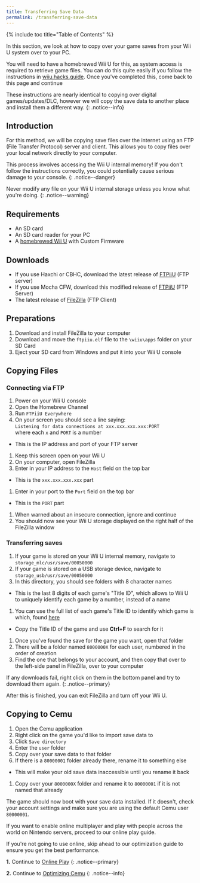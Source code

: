 ```yaml
---
title: Transferring Save Data
permalink: /transferring-save-data
---
```


{% include toc title="Table of Contents" %}

In this section, we look at how to copy over your game saves from your Wii U system over to your PC.

You will need to have a homebrewed Wii U for this, as system access is required to retrieve game files. You can do this quite easily if you follow the instructions in [wiiu.hacks.guide](https://wiiu.hacks.guide/). Once you've completed this, come back to this page and continue

These instructions are nearly identical to copying over digital games/updates/DLC, however we will copy the save data to another place and install them a different way.
{: .notice--info}

## Introduction

For this method, we will be copying save files over the internet using an FTP (File Transfer Protocol) server and client. This allows you to copy files over your local network directly to your computer.

This process involves accessing the Wii U internal memory! If you don't follow the instructions correctly, you could potentially cause serious damage to your console.
{: .notice--danger}

Never modify any file on your Wii U internal storage unless you know what you're doing.
{: .notice--warning}

## Requirements

- An SD card
- An SD card reader for your PC
- A [homebrewed Wii U](https://wiiu.hacks.guide/) with Custom Firmware

## Downloads

- If you use Haxchi or CBHC, download the latest release of [FTPiiU](https://github.com/FIX94/ftpiiu/releases) (FTP server)
- If you use Mocha CFW, download this modified release of [FTPiiU](/assets/files/ftpiiu_everywhere.elf) (FTP Server)
- The latest release of [FileZilla](https://filezilla-project.org/download.php?show_all=1) (FTP Client)

## Preparations

1. Download and install FileZilla to your computer
1. Download and move the `ftpiiu.elf` file to the `\wiiu\apps` folder on your SD Card
1. Eject your SD card from Windows and put it into your Wii U console

## Copying Files

### Connecting via FTP

1. Power on your Wii U console
1. Open the Homebrew Channel
1. Run `FTPiiU Everywhere`
1. On your screen you should see a line saying:<br>
    `Listening for data connections at xxx.xxx.xxx.xxx:PORT`<br>
    where each `x` and `PORT` is a number
  - This is the IP address and port of your FTP server
1. Keep this screen open on your Wii U
1. On your computer, open FileZilla
1. Enter in your IP address to the `Host` field on the top bar
  - This is the `xxx.xxx.xxx.xxx` part
1. Enter in your port to the `Port` field on the top bar
  - This is the `PORT` part
1. When warned about an insecure connection, ignore and continue
1. You should now see your Wii U storage displayed on the right half of the FileZilla window

### Transferring saves

1. If your game is stored on your Wii U internal memory, navigate to `storage_mlc/usr/save/00050000`
1. If your game is stored on a USB storage device, navigate to `storage_usb/usr/save/00050000`
1. In this directory, you should see folders with 8 character names
  - This is the last 8 digits of each game's "Title ID", which allows to Wii U to uniquely identify each game by a number, instead of a name
1. You can use the full list of each game's Title ID to identify which game is which, found [here](http://wiiubrew.org/wiki/Title_database#00050000:_eShop_and_disc_titles)
  - Copy the Title ID of the game and use **Ctrl+F** to search for it
1. Once you've found the save for the game you want, open that folder
1. There will be a folder named `8000000X` for each user, numbered in the order of creation
1. Find the one that belongs to your account, and then copy that over to the left-side panel in FileZilla, over to your computer

If any downloads fail, right click on them in the bottom panel and try to download them again.
{: .notice--primary}

After this is finished, you can exit FileZilla and turn off your Wii U.

## Copying to Cemu

1. Open the Cemu application
1. Right click on the game you'd like to import save data to
1. Click `Save directory`
1. Enter the `user` folder
1. Copy over your save data to that folder
1. If there is a `80000001` folder already there, rename it to something else
  - This will make your old save data inaccessible until you rename it back
1. Copy over your `8000000X` folder and rename it to `80000001` if it is not named that already

The game should now boot with your save data installed. If it doesn't, check your account settings and make sure you are using the default Cemu user `80000001`.

If you want to enable online multiplayer and play with people across the world on Nintendo servers, proceed to our online play guide.

If you're not going to use online, skip ahead to our optimization guide to ensure you get the best performance.

**1.** Continue to [Online Play](online-play)
{: .notice--primary}

**2.** Continue to [Optimizing Cemu](optimizing-cemu)
{: .notice--info}
